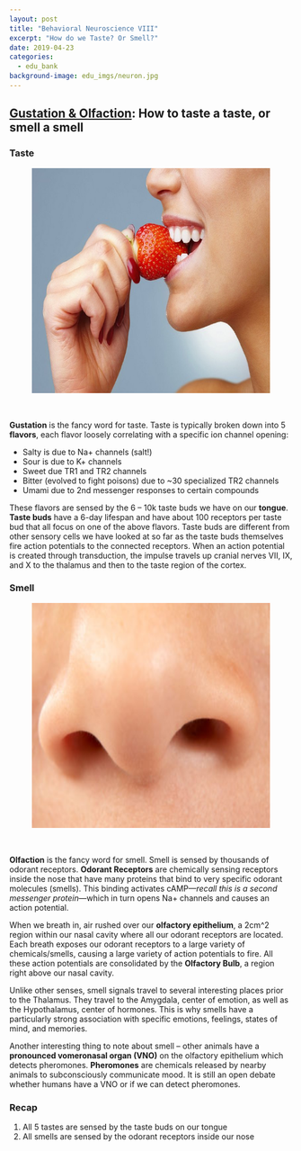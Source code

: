 ```yaml
---
layout: post
title: "Behavioral Neuroscience VIII"
excerpt: "How do we Taste? Or Smell?"
date: 2019-04-23
categories:
  - edu_bank
background-image: edu_imgs/neuron.jpg
---
```


## <u>Gustation & Olfaction</u>: How to taste a taste, or smell a smell

### Taste

<figure>
  <img src="../images/edu_imgs/bneuro/taste.jpg" alt="Action Potential" style="width:550px;height:400px;"/>
</figure><br>

**Gustation** is the fancy word for taste. Taste is typically broken down into 5 **flavors**, each flavor loosely correlating with a specific ion channel opening:
- Salty is due to Na+ channels (salt!)
- Sour is due to K+ channels
- Sweet due TR1 and TR2 channels
- Bitter (evolved to fight poisons) due to ~30 specialized TR2 channels
- Umami due to 2nd messenger responses to certain compounds

These flavors are sensed by the 6 – 10k taste buds we have on our **tongue**. **Taste buds** have a 6-day lifespan and have about 100 receptors per taste bud that all focus on one of the above flavors. Taste buds are different from other sensory cells we have looked at so far as the taste buds themselves fire action potentials to the connected receptors.
When an action potential is created through transduction, the impulse travels up cranial nerves VII, IX, and X to the thalamus and then to the taste region of the cortex.

### Smell

<figure>
  <img src="../images/edu_imgs/bneuro/nose.jpg" alt="Nose" style="width:550px;height:400px;"/>
</figure><br>

**Olfaction** is the fancy word for smell. Smell is sensed by thousands of odorant receptors. **Odorant Receptors** are chemically sensing receptors inside the nose that have many proteins that bind to very specific odorant molecules (smells). This binding activates cAMP—_recall this is a second messenger protein_—which in turn opens Na+ channels and causes an action potential.

When we breath in, air rushed over our **olfactory epithelium**, a 2cm^2 region within our nasal cavity where all our odorant receptors are located. Each breath exposes our odorant receptors to a large variety of chemicals/smells, causing a large variety of action potentials to fire. All these action potentials are consolidated by the **Olfactory Bulb**, a region right above our nasal cavity.

Unlike other senses, smell signals travel to several interesting places prior to the Thalamus. They travel to the Amygdala, center of emotion, as well as the Hypothalamus, center of hormones. This is why smells have a particularly strong association with specific emotions, feelings, states of mind, and memories.

Another interesting thing to note about smell – other animals have a **pronounced vomeronasal organ (VNO)** on the olfactory epithelium which detects pheromones. **Pheromones** are chemicals released by nearby animals to subconsciously communicate mood. It is still an open debate whether humans have a VNO or if we can detect pheromones.

### Recap

1. All 5 tastes are sensed by the taste buds on our tongue
2. All smells are sensed by the odorant receptors inside our nose
